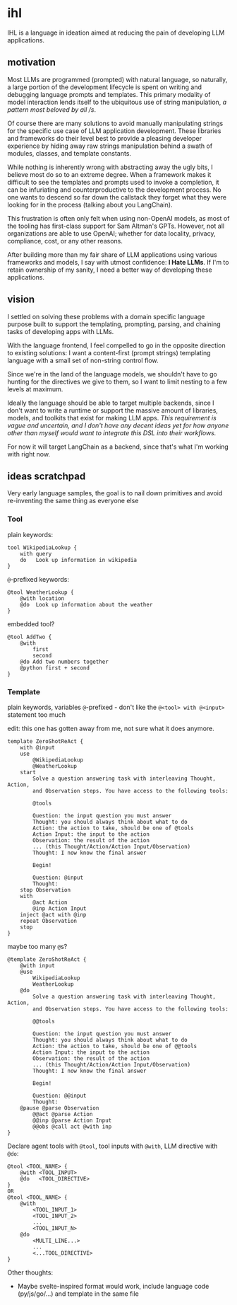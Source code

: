 # ihl

IHL is a language in ideation aimed at reducing the pain of developing LLM applications.

## motivation

Most LLMs are programmed (prompted) with natural language, so naturally, a large portion of the development lifecycle is spent on writing and debugging language prompts and templates. This primary modality of model interaction lends itself to the ubiquitous use of string manipulation, *a pattern most beloved by all /s*.

Of course there are many solutions to avoid manually manipulating strings for the specific use case of LLM application development. These libraries and frameworks do their level best to provide a pleasing developer experience by hiding away raw strings manipulation behind a swath of modules, classes, and template constants.

While nothing is inherently wrong with abstracting away the ugly bits, I believe most do so to an extreme degree. When a framework makes it difficult to see the templates and prompts used to invoke a completion, it can be infuriating and counterproductive to the development process. No one wants to descend so far down the callstack they forget what they were looking for in the process (talking about you LangChain).

This frustration is often only felt when using non-OpenAI models, as most of the tooling has first-class support for Sam Altman's GPTs. However, not all organizations are able to use OpenAI; whether for data locality, privacy, compliance, cost, or any other reasons.

After building more than my fair share of LLM applications using various frameworks and models, I say with utmost confidence: **I Hate LLMs**. If I'm to retain ownership of my sanity, I need a better way of developing these applications.

## vision

I settled on solving these problems with a domain specific language purpose built to support the templating, prompting, parsing, and chaining tasks of developing apps with LLMs. 

With the language frontend, I feel compelled to go in the opposite direction to existing solutions: I want a content-first (prompt strings) templating language with a small set of non-string control flow. 

Since we're in the land of the language models, we shouldn't have to go hunting for the directives we give to them, so I want to limit nesting to a few levels at maximum.

Ideally the language should be able to target multiple backends, since I don't want to write a runtime or support the massive amount of libraries, models, and toolkits that exist for making LLM apps. *This requirement is vague and uncertain, and I don't have any decent ideas yet for how anyone other than myself would want to integrate this DSL into their workflows.*

For now it will target LangChain as a backend, since that's what I'm working with right now.

## ideas scratchpad

Very early language samples, the goal is to nail down primitives and avoid re-inventing the same thing as everyone else

### Tool

plain keywords:

```
tool WikipediaLookup {
    with query
    do   Look up information in wikipedia
}

```

`@`-prefixed keywords:

```
@tool WeatherLookup {
    @with location
    @do  Look up information about the weather
}

```

embedded tool?

```
@tool AddTwo {
    @with 
        first
        second
    @do Add two numbers together 
    @python first + second
}

```


### Template

plain keywords, variables `@`-prefixed - don't like the `@<tool> with @<input>` statement too much

edit: this one has gotten away from me, not sure what it does anymore.

```
template ZeroShotReAct {
    with @input
    use
        @WikipediaLookup
        @WeatherLookup
    start
        Solve a question answering task with interleaving Thought, Action, 
        and Observation steps. You have access to the following tools:

        @tools

        Question: the input question you must answer
        Thought: you should always think about what to do
        Action: the action to take, should be one of @tools
        Action Input: the input to the action
        Observation: the result of the action
        ... (this Thought/Action/Action Input/Observation)
        Thought: I now know the final answer

        Begin!

        Question: @input
        Thought:
    stop Observation
    with 
        @act Action
        @inp Action Input
    inject @act with @inp
    repeat Observation
    stop
}
```

maybe too many `@`s?

```
@template ZeroShotReAct {
    @with input
    @use
        WikipediaLookup
        WeatherLookup
    @do
        Solve a question answering task with interleaving Thought, Action, 
        and Observation steps. You have access to the following tools:

        @@tools

        Question: the input question you must answer
        Thought: you should always think about what to do
        Action: the action to take, should be one of @@tools
        Action Input: the input to the action
        Observation: the result of the action
        ... (this Thought/Action/Action Input/Observation)
        Thought: I now know the final answer

        Begin!

        Question: @@input
        Thought:
    @pause @parse Observation
        @@act @parse Action
        @@inp @parse Action Input
        @@obs @call act @with inp
}
```

Declare agent tools with `@tool`, tool inputs with `@with`, LLM directive with `@do`:

``` 
@tool <TOOL_NAME> {
    @with <TOOL_INPUT>
    @do   <TOOL_DIRECTIVE>
}
OR
@tool <TOOL_NAME> {
    @with
        <TOOL_INPUT_1>
        <TOOL_INPUT_2>
        ...
        <TOOL_INPUT_N>
    @do
        <MULTI_LINE...>
        ...
        <...TOOL_DIRECTIVE>
}
```

Other thoughts:

- Maybe svelte-inspired format would work, include language code (py/js/go/...) and template in the same file
